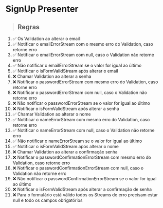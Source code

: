 # SignUp Presenter

> ## Regras
1.  ✅ Os Validation ao alterar o email
2.  ✅ Notificar o emailErrorStream com o mesmo erro do Validation, caso retorne erro
3.  ✅ Notificar o emailErrorStream com null, caso o Validation não retorne erro
4.  ✅ Não notificar o emailErrorStream se o valor for igual ao último
5.  ✅ Notificar o isFormValidStream após alterar o email
6.  ❌ Chamar Validation ao alterar a senha
7.  ❌ Notificar o passwordErrorStream com mesmo erro do Validation, caso retorne erro
8.  ❌ Notificar o passwordErrorStream com null, caso o Validation não retorne erro
9.  ❌ Não notificar o passwordErrorStream se o valor for igual ao último
10.  ❌ Notificar o isFormValidStream após alterar a senha
11.  ✅ Chamar Validation ao alterar o nome
12.  ✅ Notificar o nameErrorStream com mesmo erro do Validation, caso retorne erro
13.  ✅ Notificar o nameErrorStream com null, caso o Validation não retorne erro
14.  ✅ Não notificar o nameErrorStream se o valor for igual ao último
15.  ✅ Notificar o isFormValidStream após alterar o nome
16.  ❌ Chamar Validation ao alterar a confirmação senha
17.  ❌ Notificar o passwordConfirmationErrorStream com mesmo erro do Validation, caso retorne erro
18.  ❌ Notificar o passwordConfirmationErrorStream com null, caso o Validation não retorne erro
19.  ❌ Não notificar o passwordConfirmationErrorStream se o valor for igual ao último
20.  ❌ Notificar o isFormValidStream após alterar a confirmação de senha
21.  ❌ Para o formulário está válido todos os Streams de erro precisam estar null e todo os campos obrigatórios